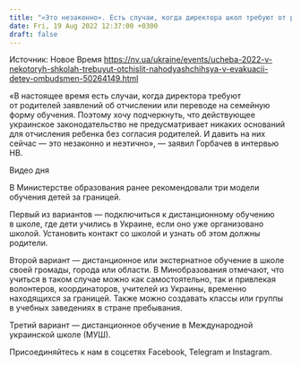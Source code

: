 ```yaml
---
title: "«Это незаконно». Есть случаи, когда директора школ требуют от родителей заявлений об отчислении детей — образовательный омбудсмен"
date: Fri, 19 Aug 2022 12:37:00 +0300
draft: false
---
```

Источник: Новое Время https://nv.ua/ukraine/events/ucheba-2022-v-nekotoryh-shkolah-trebuyut-otchislit-nahodyashchihsya-v-evakuacii-detey-ombudsmen-50264149.html


«В настоящее время есть случаи, когда директора требуют от родителей заявлений об отчислении или переводе на семейную форму обучения. Поэтому хочу подчеркнуть, что действующее украинское законодательство не предусматривает никаких оснований для отчисления ребенка без согласия родителей. И давить на них сейчас — это незаконно и неэтично», — заявил Горбачев в интервью НВ.

 Видео дня   

В Министерстве образования ранее рекомендовали три модели обучения детей за границей.

Первый из вариантов — подключиться к дистанционному обучению в школе, где дети учились в Украине, если оно уже организовано школой. Установить контакт со школой и узнать об этом должны родители.

Второй вариант — дистанционное или экстернатное обучение в школе своей громады, города или области. В Минобразования отмечают, что учиться в таком случае можно как самостоятельно, так и привлекая волонтеров, координаторов, учителей из Украины, временно находящихся за границей. Также можно создавать классы или группы в учебных заведениях в стране пребывания.

Третий вариант — дистанционное обучение в Международной украинской школе (МУШ).

Присоединяйтесь к нам в соцсетях Facebook, Telegram и Instagram.
